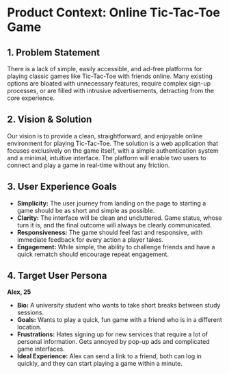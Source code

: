 # Product Context: Online Tic-Tac-Toe Game

## 1. Problem Statement

There is a lack of simple, easily accessible, and ad-free platforms for playing classic games like Tic-Tac-Toe with friends online. Many existing options are bloated with unnecessary features, require complex sign-up processes, or are filled with intrusive advertisements, detracting from the core experience.

## 2. Vision & Solution

Our vision is to provide a clean, straightforward, and enjoyable online environment for playing Tic-Tac-Toe. The solution is a web application that focuses exclusively on the game itself, with a simple authentication system and a minimal, intuitive interface. The platform will enable two users to connect and play a game in real-time without any friction.

## 3. User Experience Goals

- **Simplicity:** The user journey from landing on the page to starting a game should be as short and simple as possible.
- **Clarity:** The interface will be clean and uncluttered. Game status, whose turn it is, and the final outcome will always be clearly communicated.
- **Responsiveness:** The game should feel fast and responsive, with immediate feedback for every action a player takes.
- **Engagement:** While simple, the ability to challenge friends and have a quick rematch should encourage repeat engagement.

## 4. Target User Persona

**Alex, 25**
- **Bio:** A university student who wants to take short breaks between study sessions.
- **Goals:** Wants to play a quick, fun game with a friend who is in a different location.
- **Frustrations:** Hates signing up for new services that require a lot of personal information. Gets annoyed by pop-up ads and complicated game interfaces.
- **Ideal Experience:** Alex can send a link to a friend, both can log in quickly, and they can start playing a game within a minute.

